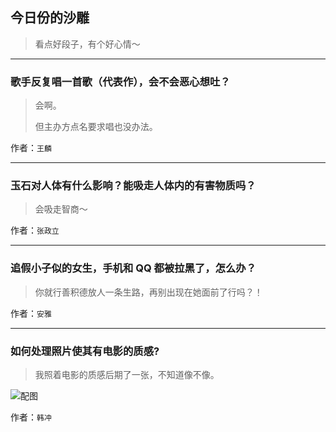 ## 今日份的沙雕

> 看点好段子，有个好心情～


 
---

### 歌手反复唱一首歌（代表作），会不会恶心想吐？

> 会啊。
> 
> 但主办方点名要求唱也没办法。


作者：`王麟`

---

### 玉石对人体有什么影响？能吸走人体内的有害物质吗？

> 会吸走智商～


作者：`张政立`

---

### 追假小子似的女生，手机和 QQ 都被拉黑了，怎么办？

> 你就行善积德放人一条生路，再别出现在她面前了行吗？！


作者：`安雅`

---

### 如何处理照片使其有电影的质感?

> 我照着电影的质感后期了一张，不知道像不像。



![配图](http://pic4.zhimg.com/6c61e5cc005e8cdaca4faff7066ed990_b.jpg)


作者：`韩冲`